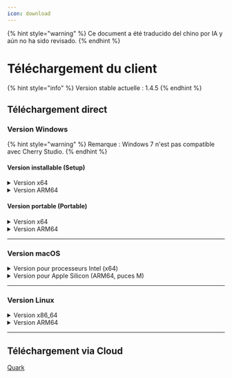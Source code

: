 ```yaml
---
icon: download
---
```


{% hint style="warning" %}
Ce document a été traducido del chino por IA y aún no ha sido revisado.
{% endhint %}

# Téléchargement du client

{% hint style="info" %}
Version stable actuelle : 1.4.5
{% endhint %}

## Téléchargement direct

### Version Windows

{% hint style="warning" %}
Remarque : Windows 7 n'est pas compatible avec Cherry Studio.
{% endhint %}

#### Version installable (Setup)

<details>

<summary>Version x64</summary>

Lien principal :

【[Site officiel Cherry Studio](https://cherry-ai.com/download)】 【[GitHub](https://github.com/CherryHQ/cherry-studio/releases/download/1.4.5/Cherry-Studio-1.4.4-x64-setup.exe)】

Liens alternatifs :

【[Lien 1](https://download-cf.ocoolai.com/https://github.com/CherryHQ/cherry-studio/releases/download/1.4.5/Cherry-Studio-1.4.4-x64-setup.exe)】 【[Lien 2](https://download.ocoolai.com/https://github.com/CherryHQ/cherry-studio/releases/download/1.4.5/Cherry-Studio-1.4.4-x64-setup.exe)】 【[Lien 3](https://download.ocoolai.online/https://github.com/CherryHQ/cherry-studio/releases/download/1.4.5/Cherry-Studio-1.4.4-x64-setup.exe)】

</details>

<details>

<summary>Version ARM64</summary>

Lien principal :

【[Site officiel Cherry Studio](https://cherry-ai.com/download)】 【[GitHub](https://github.com/CherryHQ/cherry-studio/releases/download/1.4.5/Cherry-Studio-1.4.4-arm64-setup.exe)】

Liens alternatifs :

【[Lien 1](https://download-cf.ocoolai.com/https://github.com/CherryHQ/cherry-studio/releases/download/1.4.5/Cherry-Studio-1.4.4-arm64-setup.exe)】 【[Lien 2](https://download.ocoolai.com/https://github.com/CherryHQ/cherry-studio/releases/download/1.4.5/Cherry-Studio-1.4.4-arm64-setup.exe)】 【[Lien 3](https://download.ocoolai.online/https://github.com/CherryHQ/cherry-studio/releases/download/1.4.5/Cherry-Studio-1.4.4-arm64-setup.exe)】

</details>

#### Version portable (Portable)

<details>

<summary>Version x64</summary>

Lien principal :

【[Site officiel Cherry Studio](https://cherry-ai.com/download)】 【[GitHub](https://github.com/C CheryHQ/cherry-studio/releases/download/1.4.5/Cherry-Studio-1.4.4-x64-portable.exe)】

Liens alternatifs :

【[Lien 1](https://download-cf.ocoolai.com/https://github.com/CherryHQ/cherry-studio/releases/download/1.4.5/Cherry-Studio-1.4.4-x64-portable.exe)】 【[Lien 2](https://download.ocoolai.com/https://github.com/CherryHQ/cherry-studio/releases/download/1.4.5/Cherry-Studio-1.4.4-x64-portable.exe)】 【[Lien 3](https://download.ocoolai.online/https://github.com/CherryHQ/cherry-studio/releases/download/1.4.5/Cherry-Studio-1.4.4-x64-portable.exe)】

</details>

<details>

<summary>Version ARM64</summary>

Lien principal :

【[Site officiel Cherry Studio](https://cherry-ai.com/download)】 【[GitHub](https://github.com/CherryHQ/cherry-studio/releases/download/1.4.5/Cherry-Studio-1.4.4-arm64-portable.exe)】

Liens alternatifs :

【[Lien 1](https://download-cf.ocoolai.com/https://github.com/CherryHQ/cherry-studio/releases/download/1.4.5/Cherry-Studio-1.4.4-arm64-portable.exe)】 【[Lien 2](https://download.ocoolai.com/https://github.com/CherryHQ/cherry-studio/releases/download/1.4.5/Cherry-Studio-1.4.4-arm64-portable.exe)】 【[Lien 3](https://download.ocoolai.online/https://github.com/CherryHQ/cherry-studio/releases/download/1.4.5/Cherry-Studio-1.4.4-arm64-portable.exe)】

</details>

***

### Version macOS

<details>

<summary>Version pour processeurs Intel (x64)</summary>

Lien principal :

【[Site officiel Cherry Studio](https://cherry-ai.com/download)】 【[GitHub](https://github.com/CherryHQ/cherry-studio/releases/download/1.4.5/Cherry-Studio-1.4.4-x64.dmg)】

Liens alternatifs :

【[Lien 1](https://download-cf.ocoolai.com/https://github.com/CherryHQ/cherry-studio/releases/download/1.4.5/Cherry-Studio-1.4.4-x64.dmg)】 【[Lien 2](https://download.ocoolai.com/https://github.com/CherryHQ/cherry-studio/releases/download/1.4.5/Cherry-Studio-1.4.4-x64.dmg)】 【[Lien 3](https://download.ocoolai.online/https://github.com/CherryHQ/cherry-studio/releases/download/1.4.5/Cherry-Studio-1.4.4-x64.dmg)】

</details>

<details>

<summary>Version pour Apple Silicon (ARM64, puces M)</summary>

Lien principal :

【[Site officiel Cherry Studio](https://cherry-ai.com/download)】 【[GitHub](https://github.com/CherryHQ/cherry-studio/releases/download/1.4.5/Cherry-Studio-1.4.4-arm64.dmg)】

Liens alternatifs :

【[Lien 1](https://download-cf.ocoolai.com/https://github.com/CherryHQ/cherry-studio/releases/download/1.4.5/Cherry-Studio-1.4.4-arm64.dmg)】 【[Lien 2](https://download.ocoolai.com/https://github.com/CherryHQ/cherry-studio/releases/download/1.4.5/Cherry-Studio-1.4.4-arm64.dmg)】 【[Lien 3](https://download.ocoolai.online/https://github.com/CherryHQ/cherry-studio/releases/download/1.4.5/Cherry-Studio-1.4.4-arm64.dmg)】

</details>

***

### Version Linux

<details>

<summary>Version x86_64</summary>

Lien principal :

【[Site officiel Cherry Studio](https://cherry-ai.com/download)】 【[GitHub](https://github.com/CherryHQ/cherry-studio/releases/download/1.4.5/Cherry-Studio-1.4.4-x86_64.AppImage)】

Liens alternatifs :

【[Lien 1](https://download-cf.ocoolai.com/https://github.com/CherryHQ/cherry-studio/releases/download/1.4.5/Cherry-Studio-1.4.4-x86_64.AppImage)】 【[Lien 2](https://download.ocoolai.com/https://github.com/CherryHQ/cherry-studio/releases/download/1.4.5/Cherry-Studio-1.4.4-x86_64.AppImage)】 【[Lien 3](https://download.ocoolai.online/https://github.com/CherryHQ/cherry-studio/releases/download/1.4.5/Cherry-Studio-1.4.4-x86_64.AppImage)】

</details>

<details>

<summary>Version ARM64</summary>

Lien principal :

【[Site officiel Cherry Studio](https://cherry-ai.com/download)】 【[GitHub](https://github.com/CherryHQ/cherry-studio/releases/download/1.4.5/Cherry-Studio-1.4.4-arm64.AppImage)】

Liens alternatifs :

【[Lien 1](https://download-cf.ocoolai.com/https://github.com/CherryHQ/cherry-studio/releases/download/1.4.5/Cherry-Studio-1.4.4-arm64.AppImage)】 【[Lien 2](https://download.ocoolai.com/https://github.com/CherryHQ/cherry-studio/releases/download/1.4.5/Cherry-Studio-1.4.4-arm64.AppImage)】 【[Lien 3](https://download.ocoolai.online/https://github.com/CherryHQ/cherry-studio/releases/download/1.4.5/Cherry-Studio-1.4.4-arm64-AppImage)】

</details>

***

## Téléchargement via Cloud

[Quark](https://pan.quark.cn/s/c8533a1ec63e#/list/share)